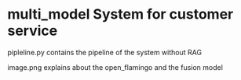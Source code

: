 # multi_model System for customer service 

pipleline.py contains the pipeline of the system without RAG

image.png explains about the open_flamingo and the fusion model

